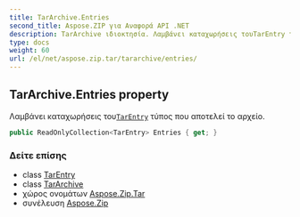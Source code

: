 ```yaml
---
title: TarArchive.Entries
second_title: Aspose.ZIP για Αναφορά API .NET
description: TarArchive ιδιοκτησία. Λαμβάνει καταχωρήσεις τουTarEntry τύπος που αποτελεί το αρχείο.
type: docs
weight: 60
url: /el/net/aspose.zip.tar/tararchive/entries/
---
```

## TarArchive.Entries property

Λαμβάνει καταχωρήσεις του[`TarEntry`](../../tarentry/) τύπος που αποτελεί το αρχείο.

```csharp
public ReadOnlyCollection<TarEntry> Entries { get; }
```

### Δείτε επίσης

* class [TarEntry](../../tarentry/)
* class [TarArchive](../)
* χώρος ονομάτων [Aspose.Zip.Tar](../../tararchive/)
* συνέλευση [Aspose.Zip](../../../)


